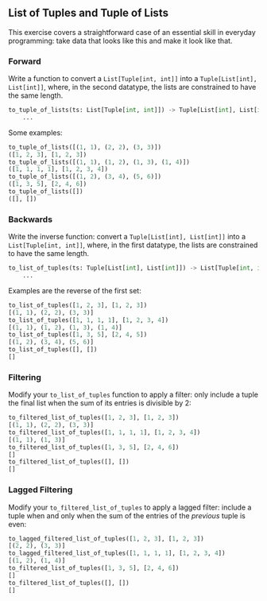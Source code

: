 ## List of Tuples and Tuple of Lists
This exercise covers a straightforward case of an essential skill in everyday programming: take data that looks like this and make it look like that.

### Forward
Write a function to convert a `List[Tuple[int, int]]` into a `Tuple[List[int], List[int]]`, where, in the second datatype, the lists are constrained to have the same length.

```python
to_tuple_of_lists(ts: List[Tuple[int, int]]) -> Tuple[List[int], List[int]]:
    ...
```

Some examples:

```python
to_tuple_of_lists([(1, 1), (2, 2), (3, 3)])
([1, 2, 3], [1, 2, 3])
to_tuple_of_lists([(1, 1), (1, 2), (1, 3), (1, 4)])
([1, 1, 1, 1], [1, 2, 3, 4])
to_tuple_of_lists([(1, 2), (3, 4), (5, 6)])
([1, 3, 5], [2, 4, 6])
to_tuple_of_lists([])
([], [])
```

### Backwards
Write the inverse function: convert a `Tuple[List[int], List[int]]` into a `List[Tuple[int, int]]`, where, in the first datatype, the lists are constrained to have the same length.

```python
to_list_of_tuples(ts: Tuple[List[int], List[int]]) -> List[Tuple[int, int]]:
    ...
```

Examples are the reverse of the first set:

```python
to_list_of_tuples([1, 2, 3], [1, 2, 3])
[(1, 1), (2, 2), (3, 3)]
to_list_of_tuples([1, 1, 1, 1], [1, 2, 3, 4])
[(1, 1), (1, 2), (1, 3), (1, 4)]
to_list_of_tuples([1, 3, 5], [2, 4, 5])
[(1, 2), (3, 4), (5, 6)]
to_list_of_tuples([], [])
[]
```

### Filtering
Modify your `to_list_of_tuples` function to apply a filter: only include a tuple the final list when the sum of its entries is divisible by 2:

```python
to_filtered_list_of_tuples([1, 2, 3], [1, 2, 3])
[(1, 1), (2, 2), (3, 3)]
to_filtered_list_of_tuples([1, 1, 1, 1], [1, 2, 3, 4])
[(1, 1), (1, 3)]
to_filtered_list_of_tuples([1, 3, 5], [2, 4, 6])
[]
to_filtered_list_of_tuples([], [])
[]
```

### Lagged Filtering
Modify your `to_filtered_list_of_tuples` to apply a lagged filter: include a tuple when and only when the sum of the entries of the *previous* tuple is even:

```python
to_lagged_filtered_list_of_tuples([1, 2, 3], [1, 2, 3])
[(2, 2), (3, 3)]
to_lagged_filtered_list_of_tuples([1, 1, 1, 1], [1, 2, 3, 4])
[(1, 2), (1, 4)]
to_filtered_list_of_tuples([1, 3, 5], [2, 4, 6])
[]
to_filtered_list_of_tuples([], [])
[]
```
